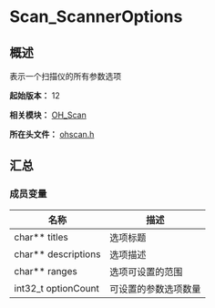 # Scan_ScannerOptions

## 概述

表示一个扫描仪的所有参数选项

**起始版本：** 12

**相关模块：** [OH_Scan](capi-oh-scan.md)

**所在头文件：** [ohscan.h](capi-ohscan-h.md)

## 汇总

### 成员变量

| 名称 | 描述 |
| -- | -- |
| char** titles | 选项标题 |
| char** descriptions | 选项描述 |
| char** ranges | 选项可设置的范围 |
| int32_t optionCount | 可设置的参数选项数量 |


